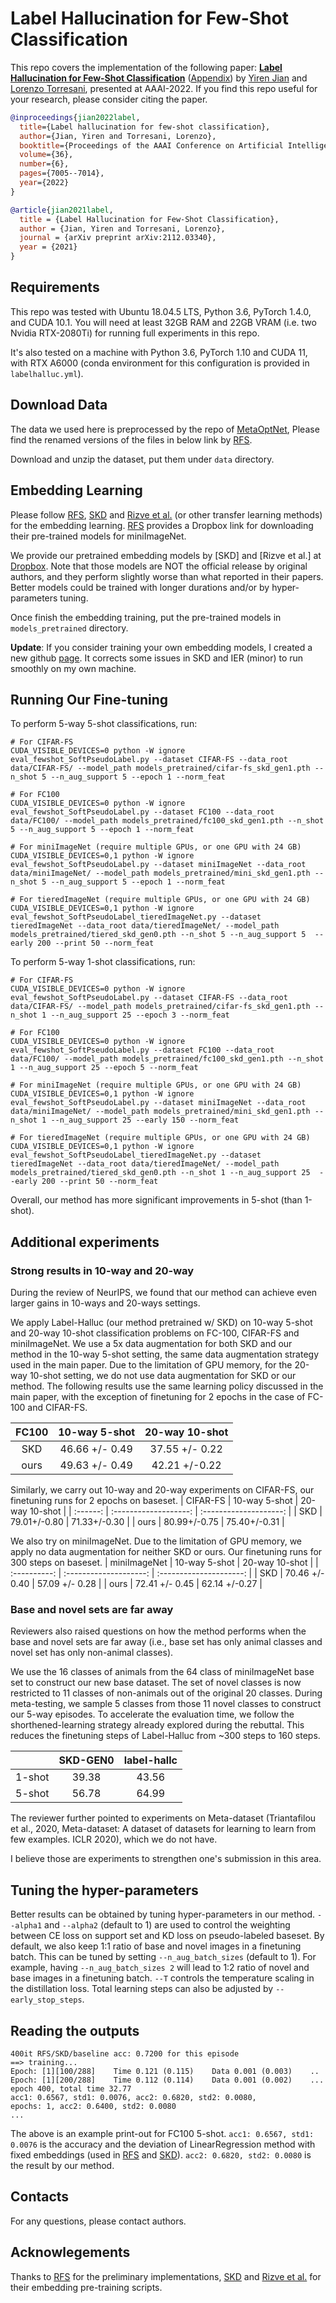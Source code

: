 # Label Hallucination for Few-Shot Classification

This repo covers the implementation of the following paper:  **[Label Hallucination for Few-Shot Classification](https://ojs.aaai.org/index.php/AAAI/article/view/20659)** ([Appendix](https://cs.dartmouth.edu/~yirenjian/data/LabelHalluc-appendix.pdf)) by [Yiren Jian](https://cs.dartmouth.edu/~yirenjian/) and [Lorenzo Torresani](https://ltorresa.github.io/home.html), presented at AAAI-2022.
If you find this repo useful for your research, please consider citing the paper.

```bibtex
@inproceedings{jian2022label,
  title={Label hallucination for few-shot classification},
  author={Jian, Yiren and Torresani, Lorenzo},
  booktitle={Proceedings of the AAAI Conference on Artificial Intelligence},
  volume={36},
  number={6},
  pages={7005--7014},
  year={2022}
}
```

```bibtex
@article{jian2021label,
  title = {Label Hallucination for Few-Shot Classification},
  author = {Jian, Yiren and Torresani, Lorenzo},
  journal = {arXiv preprint arXiv:2112.03340},
  year = {2021}
}
```

## Requirements

This repo was tested with Ubuntu 18.04.5 LTS, Python 3.6, PyTorch 1.4.0, and CUDA 10.1. You will need at least 32GB RAM and 22GB VRAM (i.e. two Nvidia RTX-2080Ti) for running full experiments in this repo.

It's also tested on a machine with Python 3.6, PyTorch 1.10 and CUDA 11, with RTX A6000 (conda environment for this configuration is provided in `labelhalluc.yml`).

## Download Data
The data we used here is preprocessed by the repo of [MetaOptNet](https://github.com/kjunelee/MetaOptNet), Please find the renamed versions of the files in below link by [RFS](https://github.com/WangYueFt/rfs).

Download and unzip the dataset, put them under ```data``` directory.

## Embedding Learning
Please follow [RFS](https://github.com/WangYueFt/rfs), [SKD](https://github.com/brjathu/SKD) and [Rizve et al.](https://github.com/nayeemrizve/invariance-equivariance) (or other transfer learning methods) for the embedding learning. [RFS](https://github.com/WangYueFt/rfs) provides a Dropbox link for downloading their pre-trained models for miniImageNet.

We provide our pretrained embedding models by [SKD] and [Rizve et al.] at [Dropbox](https://www.dropbox.com/sh/ikipligbneta9qk/AABew7LSYDMG7lbSC9BQgcMsa?dl=0). Note that those models are NOT the official release by original authors, and they perform slightly worse than what reported in their papers. Better models could be trained with longer durations and/or by hyper-parameters tuning.

Once finish the embedding training, put the pre-trained models in ```models_pretrained``` directory.

**Update**: If you consider training your own embedding models, I created a new github [page](https://github.com/yiren-jian/embedding-learning-FSL). It corrects some issues in SKD and IER (minor) to run smoothly on my own machine.

## Running Our Fine-tuning
To perform 5-way 5-shot classifications, run:
```shell
# For CIFAR-FS
CUDA_VISIBLE_DEVICES=0 python -W ignore eval_fewshot_SoftPseudoLabel.py --dataset CIFAR-FS --data_root data/CIFAR-FS/ --model_path models_pretrained/cifar-fs_skd_gen1.pth --n_shot 5 --n_aug_support 5 --epoch 1 --norm_feat

# For FC100
CUDA_VISIBLE_DEVICES=0 python -W ignore eval_fewshot_SoftPseudoLabel.py --dataset FC100 --data_root data/FC100/ --model_path models_pretrained/fc100_skd_gen1.pth --n_shot 5 --n_aug_support 5 --epoch 1 --norm_feat

# For miniImageNet (require multiple GPUs, or one GPU with 24 GB)
CUDA_VISIBLE_DEVICES=0,1 python -W ignore eval_fewshot_SoftPseudoLabel.py --dataset miniImageNet --data_root data/miniImageNet/ --model_path models_pretrained/mini_skd_gen1.pth --n_shot 5 --n_aug_support 5 --epoch 1 --norm_feat

# For tieredImageNet (require multiple GPUs, or one GPU with 24 GB)
CUDA_VISIBLE_DEVICES=0,1 python -W ignore eval_fewshot_SoftPseudoLabel_tieredImageNet.py --dataset tieredImageNet --data_root data/tieredImageNet/ --model_path models_pretrained/tiered_skd_gen0.pth --n_shot 5 --n_aug_support 5  --early 200 --print 50 --norm_feat
```
To perform 5-way 1-shot classifications, run:
```shell
# For CIFAR-FS
CUDA_VISIBLE_DEVICES=0 python -W ignore eval_fewshot_SoftPseudoLabel.py --dataset CIFAR-FS --data_root data/CIFAR-FS/ --model_path models_pretrained/cifar-fs_skd_gen1.pth --n_shot 1 --n_aug_support 25 --epoch 3 --norm_feat

# For FC100
CUDA_VISIBLE_DEVICES=0 python -W ignore eval_fewshot_SoftPseudoLabel.py --dataset FC100 --data_root data/FC100/ --model_path models_pretrained/fc100_skd_gen1.pth --n_shot 1 --n_aug_support 25 --epoch 5 --norm_feat

# For miniImageNet (require multiple GPUs, or one GPU with 24 GB)
CUDA_VISIBLE_DEVICES=0,1 python -W ignore eval_fewshot_SoftPseudoLabel.py --dataset miniImageNet --data_root data/miniImageNet/ --model_path models_pretrained/mini_skd_gen1.pth --n_shot 1 --n_aug_support 25 --early 150 --norm_feat

# For tieredImageNet (require multiple GPUs, or one GPU with 24 GB)
CUDA_VISIBLE_DEVICES=0,1 python -W ignore eval_fewshot_SoftPseudoLabel_tieredImageNet.py --dataset tieredImageNet --data_root data/tieredImageNet/ --model_path models_pretrained/tiered_skd_gen0.pth --n_shot 1 --n_aug_support 25  --early 200 --print 50 --norm_feat
```

Overall, our method has more significant improvements in 5-shot (than 1-shot).

## Additional experiments
### Strong results in 10-way and 20-way
During the review of NeurIPS, we found that our method can achieve even larger gains in 10-ways and 20-ways settings.

We apply Label-Halluc (our method pretrained w/ SKD) on 10-way 5-shot and 20-way 10-shot classification problems on FC-100, CIFAR-FS and miniImageNet. We use a 5x data augmentation for both SKD and our method in the 10-way 5-shot setting, the same data augmentation strategy used in the main paper. Due to the limitation of GPU memory, for the 20-way 10-shot setting, we do not use data augmentation for SKD or our method. The following results use the same learning policy discussed in the main paper, with the exception of finetuning for 2 epochs in the case of FC-100 and CIFAR-FS.

| FC100 |     10-way 5-shot     |     20-way 10-shot     |
| :---: | :-------------------: | :--------------------: |
|  SKD  |    46.66 +/- 0.49     |     37.55 +/- 0.22     |
| ours  |    49.63 +/- 0.49     |     42.21 +/-0.22      |

Similarly, we carry out 10-way and 20-way experiments on CIFAR-FS, our finetuning runs for 2 epochs on baseset.
| CIFAR-FS |     10-way 5-shot     |    20-way 10-shot      |
| :------: | :-------------------: | :--------------------: |
| SKD 	   |     79.01+/-0.80      |   71.33+/-0.30         |
| ours 	   |     80.99+/-0.75      |   75.40+/-0.31         |

​We also try on miniImageNet. Due to the limitation of GPU memory, we apply no data augmentation for neither SKD or ours. Our finetuning runs for 300 steps on baseset.
| miniImageNet |      10-way 5-shot     |       20-way 10-shot    |
| :----------: | :--------------------: | :---------------------: |
| SKD          |     70.46 +/- 0.40     |      57.09 +/- 0.28     |
| ours         |     72.41 +/- 0.45     |      62.14 +/-0.27      |

### Base and novel sets are far away
Reviewers also raised questions on how the method performs when the base and novel sets are far away (i.e., base set has only animal classes and novel set has only non-animal classes).

We use the 16 classes of animals from the 64 class of miniImageNet base set to construct our new base dataset. The set of novel classes is now restricted to 11 classes of non-animals out of the original 20 classes. During meta-testing, we sample 5 classes from those 11 novel classes to construct our 5-way episodes. To accelerate the evaluation time, we follow the shorthened-learning strategy already explored during the rebuttal. This reduces the finetuning steps of Label-Halluc from ~300 steps to 160 steps.

|     	     |  SKD-GEN0  |  label-hallc  |
| :--------: | :--------: | :-----------: |
|  1-shot    |    39.38	  |      43.56	  |
|  5-shot    |    56.78   |      64.99    |

The reviewer further pointed to experiments on Meta-dataset (Triantafilou et al., 2020, Meta-dataset: A dataset of datasets for learning to learn from few examples. ICLR 2020), which we do not have.

I believe those are experiments to strengthen one's submission in this area.

## Tuning the hyper-parameters
Better results can be obtained by tuning hyper-parameters in our method. `--alpha1` and `--alpha2` (default to 1) are used to control the weighting between CE loss on support set and KD loss on pseudo-labeled baseset. By default, we also keep 1:1 ratio of base and novel images in a finetuning batch. This can be tuned by setting `--n_aug_batch_sizes` (default to 1). For example, having `--n_aug_batch_sizes 2` will lead to 1:2 ratio of novel and base images in a finetuning batch. `--T` controls the temperature scaling in the distillation loss. Total learning steps can also be adjusted by `--early_stop_steps`.

## Reading the outputs
```
400it RFS/SKD/baseline acc: 0.7200 for this episode
==> training...
Epoch: [1][100/288]    Time 0.121 (0.115)    Data 0.001 (0.003)    ..
Epoch: [1][200/288]    Time 0.112 (0.114)    Data 0.001 (0.002)    ...
epoch 400, total time 32.77
acc1: 0.6567, std1: 0.0076, acc2: 0.6820, std2: 0.0080,
epochs: 1, acc2: 0.6400, std2: 0.0080
...
```
The above is an example print-out for FC100 5-shot. ```acc1: 0.6567, std1: 0.0076``` is the accuracy and the deviation of LinearRegression method with fixed embeddings (used in [RFS](https://github.com/WangYueFt/rfs) and [SKD](https://github.com/brjathu/SKD)). ```acc2: 0.6820, std2: 0.0080``` is the result by our method.

## Contacts
For any questions, please contact authors.


## Acknowlegements
Thanks to [RFS](https://github.com/WangYueFt/rfs) for the preliminary implementations, [SKD](https://github.com/brjathu/SKD) and [Rizve et al.](https://github.com/nayeemrizve/invariance-equivariance) for their embedding pre-training scripts.

